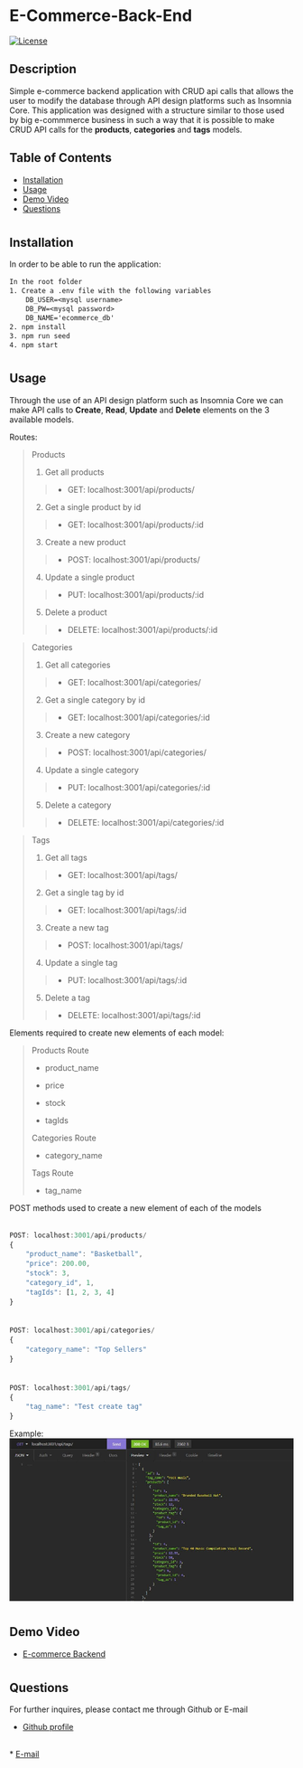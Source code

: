 # E-Commerce-Back-End
[![License](https://img.shields.io/badge/license-MIT-green) ](https://img.shields.io/badge/license-MIT-green)

## Description
Simple e-commerce backend application with CRUD api calls that allows the user to modify the database through API design platforms such as Insomnia Core. This application was designed with a structure similar to those used by big e-commmerce business in such a way that it is possible to make CRUD API calls for the **products**, **categories** and **tags** models.

## Table of Contents

- [Installation](#installation)
- [Usage](#usage)
- [Demo Video](#demo-video)
- [Questions](#questions)

# 
## Installation
In order to be able to run the application:

    In the root folder
    1. Create a .env file with the following variables
        DB_USER=<mysql username>
        DB_PW=<mysql password>
        DB_NAME='ecommerce_db'
    2. npm install
    3. npm run seed
    4. npm start

# 
## Usage
Through the use of an API design platform such as Insomnia Core we can make API calls to **Create**, **Read**, **Update** and **Delete** elements on the 3 available models.

Routes:
> Products
>
>1. Get all products
>
>>* GET: localhost:3001/api/products/
>
>2. Get a single product by id
>
>>* GET: localhost:3001/api/products/:id
>
>3. Create a new product
>
>>* POST: localhost:3001/api/products/
>
>4. Update a single product
>
>>* PUT: localhost:3001/api/products/:id
>
>5. Delete a product
>
>>* DELETE: localhost:3001/api/products/:id

> Categories
>
>1. Get all categories
>
>>* GET: localhost:3001/api/categories/
>
>2. Get a single category by id
>
>>* GET: localhost:3001/api/categories/:id
>
>3. Create a new category
>
>>* POST: localhost:3001/api/categories/
>
>4. Update a single category
>
>>* PUT: localhost:3001/api/categories/:id
>
>5. Delete a category
>
>>* DELETE: localhost:3001/api/categories/:id

> Tags
>
>1. Get all tags
>
>>* GET: localhost:3001/api/tags/
>
>2. Get a single tag by id
>
>>* GET: localhost:3001/api/tags/:id
>
>3. Create a new tag
>
>>* POST: localhost:3001/api/tags/
>
>4. Update a single tag
>
>>* PUT: localhost:3001/api/tags/:id
>
>5. Delete a tag
>
>>* DELETE: localhost:3001/api/tags/:id

Elements required to create new elements of each model:
>Products Route
>
>* product_name
>
>* price
>
>* stock
>
>* tagIds
>
>Categories Route
>
>* category_name
>
>Tags Route
>
>* tag_name

POST methods used to create a new element of each of the models
```javascript

POST: localhost:3001/api/products/
{
    "product_name": "Basketball",
    "price": 200.00,
    "stock": 3,
    "category_id", 1,
    "tagIds": [1, 2, 3, 4]
}


POST: localhost:3001/api/categories/
{
    "category_name": "Top Sellers"
}


POST: localhost:3001/api/tags/
{
	"tag_name": "Test create tag"
}

```

Example:
![API tags Image](/assets/images/api-tags.JPG "API Tags")
#
## Demo Video
* [E-commerce Backend](https://drive.google.com/file/d/14BbzOZhvCRD7pZs8e-W0ZIwh0Rvm-j_d/view)

# 
## Questions
For further inquires, please contact me through Github or E-mail
* [Github profile](https://github.com/Erickcc)
<br>
* <a href="mailto:Erick@erick.com">E-mail</a>
